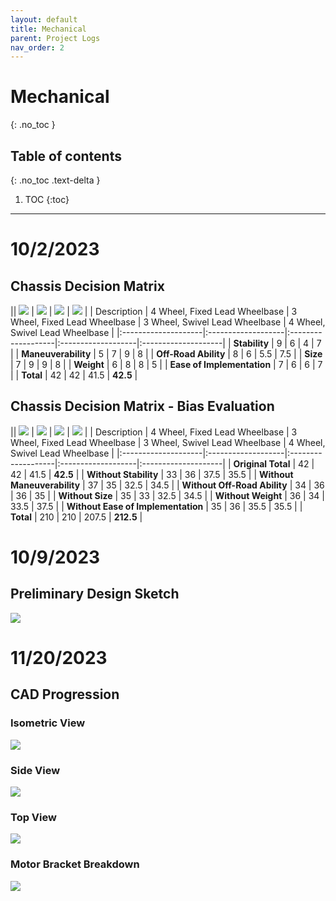 ```yaml
---
layout: default
title: Mechanical
parent: Project Logs
nav_order: 2
---
```

# Mechanical
{: .no_toc }

## Table of contents
{: .no_toc .text-delta }

1. TOC
{:toc}
---

# 10/2/2023
## Chassis Decision Matrix

|| ![](../../assets/images/4WF.png) | ![](../../assets/images/3WF.png) | ![](../../assets/images/3WS.png) | ![](../../assets/images/4WS.png) |
| Description | 4 Wheel, Fixed Lead Wheelbase | 3 Wheel, Fixed Lead Wheelbase | 3 Wheel, Swivel Lead Wheelbase | 4 Wheel, Swivel Lead Wheelbase |
|:--------------------|:-------------------|:-------------------|:-------------------|:--------------------|
| **Stability** | 9 | 6 | 4 | 7 |
| **Maneuverability** | 5 | 7 | 9 | 8 |
| **Off-Road Ability** | 8 | 6 | 5.5 | 7.5 |
| **Size** | 7 | 9 | 9 | 8 |
| **Weight** | 6 | 8 | 8 | 5 |
| **Ease of Implementation** | 7 | 6 | 6 | 7 |
| **Total** | 42 | 42 | 41.5 | **42.5** |

## Chassis Decision Matrix - Bias Evaluation

|| ![](../../assets/images/4WF.png) | ![](../../assets/images/3WF.png) | ![](../../assets/images/3WS.png) | ![](../../assets/images/4WS.png) |
| Description | 4 Wheel, Fixed Lead Wheelbase | 3 Wheel, Fixed Lead Wheelbase | 3 Wheel, Swivel Lead Wheelbase | 4 Wheel, Swivel Lead Wheelbase |
|:--------------------|:-------------------|:-------------------|:-------------------|:--------------------|
| **Original Total** | 42 | 42 | 41.5 | **42.5** |
| **Without Stability** | 33 | 36 | 37.5 | 35.5 |
| **Without Maneuverability** | 37 | 35 | 32.5 | 34.5 |
| **Without Off-Road Ability** | 34 | 36 | 36 | 35 |
| **Without Size** | 35 | 33 | 32.5 | 34.5 |
| **Without Weight** | 36 | 34 | 33.5 | 37.5 |
| **Without Ease of Implementation** | 35 | 36 | 35.5 | 35.5 |
| **Total** | 210 | 210 | 207.5 | **212.5** |

# 10/9/2023
## Preliminary Design Sketch
![](../../assets/images/preliminaryDesignSketch.png)

# 11/20/2023
## CAD Progression
### Isometric View
![](../../assets/images/CADIsometric.png)

### Side View
![](../../assets/images/CADSide.png)

### Top View
![](../../assets/images/CADTop.png)

### Motor Bracket Breakdown
![](../../assets/images/CADMotorBracket.png)
